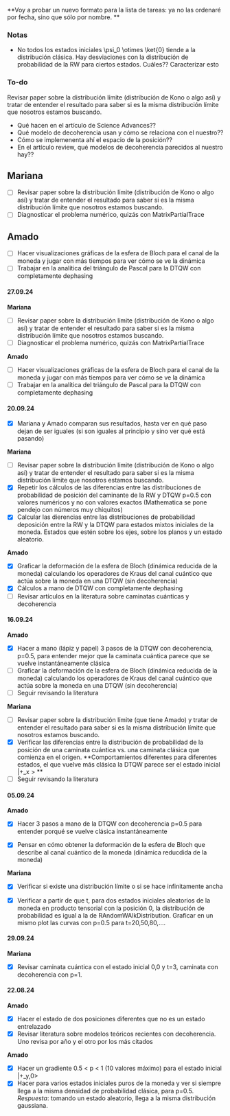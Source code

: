 **Voy a probar un nuevo formato para la lista de tareas: ya no las ordenaré por fecha, sino que sólo por nombre. **

### Notas

- No todos los estados iniciales \psi_0 \otimes \ket{0} tiende a la distribución clásica. Hay desviaciones con la distribución de probabilidad de la RW para ciertos estados. Cuáles?? Caracterizar esto

### To-do

Revisar paper sobre la distribución límite (distribución de Kono o algo así) y tratar de entender el resultado para saber si es la misma distribución límite que nosotros estamos buscando.

- Qué hacen en el artículo de Science Advances??
- Qué modelo de decoherencia usan y cómo se relaciona con el nuestro?? 
- Cómo se implemenenta ahí el espacio de la posición?? 
- En el artículo review, qué modelos de decoherencia parecidos al nuestro hay??

## Mariana

- [ ] Revisar paper sobre la distribución límite (distribución de Kono o algo así) y tratar de entender el resultado para saber si es la misma distribución límite que nosotros estamos buscando.
- [ ] Diagnosticar el problema numérico, quizás con MatrixPartialTrace

## Amado

- [ ] Hacer visualizaciones gráficas de la esfera de Bloch para el canal de la moneda y jugar con más tiempos para ver cómo se ve la dinámica
- [ ] Trabajar en la analítica del triángulo de Pascal para la DTQW con completamente dephasing

#### 27.09.24

**Mariana**

- [ ] Revisar paper sobre la distribución límite (distribución de Kono o algo así) y tratar de entender el resultado para saber si es la misma distribución límite que nosotros estamos buscando.
- [ ] Diagnosticar el problema numérico, quizás con MatrixPartialTrace

**Amado**
- [ ] Hacer visualizaciones gráficas de la esfera de Bloch para el canal de la moneda y jugar con más tiempos para ver cómo se ve la dinámica
- [ ] Trabajar en la analítica del triángulo de Pascal para la DTQW con completamente dephasing

#### 20.09.24

- [X] Mariana y Amado comparan sus resultados, hasta ver en qué paso dejan de ser iguales (si son iguales al principio y sino ver qué está pasando)

**Mariana**

- [ ] Revisar paper sobre la distribución límite (distribución de Kono o algo así) y tratar de entender el resultado para saber si es la misma distribución límite que nosotros estamos buscando.
- [X] Repetir los cálculos de las diferencias entre las distribuciones de probabilidad de posición del caminante de la RW y DTQW p=0.5 con valores numéricos y no con valores exactos (Mathematica se pone pendejo con números muy chiquitos)
- [X] Calcular las dierencias entre las distribuciones de probabilidad deposición entre la RW y la DTQW para estados mixtos iniciales de la moneda. Estados que estén sobre los ejes, sobre los planos y un estado aleatorio. 

**Amado**

- [X] Graficar la deformación de la esfera de Bloch (dinámica reducida de la moneda) calculando los operadores de Kraus del canal cuántico que actúa sobre la moneda en una DTQW (sin decoherencia)
- [X] Cálculos a mano de DTQW con completamente dephasing
- [ ] Revisar artículos en la literatura sobre caminatas cuánticas y decoherencia

#### 16.09.24

**Amado**

- [x] Hacer a mano (lápiz y papel) 3 pasos de la DTQW con decoherencia, p=0.5, para entender mejor que la caminata cuántica parece que se vuelve instantáneamente clásica
- [ ] Graficar la deformación de la esfera de Bloch (dinámica reducida de la moneda) calculando los operadores de Kraus del canal cuántico que actúa sobre la moneda en una DTQW (sin decoherencia)
- [ ] Seguir revisando la literatura

**Mariana**

- [ ] Revisar paper sobre la distribución límite (que tiene Amado) y tratar de entender el resultado para saber si es la misma distribución límite que nosotros estamos buscando.
- [x] Verificar las diferencias entre la distribución de probabilidad de la posición de una caminata cuántica vs. una caminata clásica que comienza en el origen. **Comportamientos diferentes para diferentes estados, el que vuelve más clásica la DTQW parece ser el estado inicial |+_x > **
- [ ] Seguir revisando la literatura

#### 05.09.24

**Amado**

- [x] Hacer 3 pasos a mano de la DTQW con decoherencia p=0.5 para entender porqué se vuelve clásica instantáneamente

- [x] Pensar en cómo obtener la deformación de la esfera de Bloch que describe al canal cuántico de la moneda (dinámica reducdida de la moneda)

**Mariana**

- [x] Verificar si existe una distribución límite o si se hace infinitamente ancha

- [x] Verificar a partir de que t, para dos estados iniciales aleatorios de la moneda en producto tensorial con la posición 0, la distribución de probabilidad es igual a la de RAndomWAlkDistribution. Graficar en un mismo plot las curvas con p=0.5 para t=20,50,80,....

#### 29.09.24

**Mariana**

- [x] Revisar caminata cuántica con el estado inicial 0,0 y t=3, caminata con decoherencia con p=1.

#### 22.08.24

**Amado**

- [x] Hacer el estado de dos posiciones diferentes que no es un estado entrelazado
- [x] Revisar literatura sobre modelos teóricos recientes con decoherencia. Uno revisa por año y el otro por los más citados

**Amado**

- [x] Hacer un gradiente 0.5 < p < 1 (10 valores máximo) para el estado inicial |+_y,0>
- [x] Hacer para varios estados iniciales puros de la moneda y ver si siempre llega a la misma densidad de probabilidad clásica, para p=0.5. *Respuesta*: tomando un estado aleatorio, llega a la misma distribución gaussiana. 
